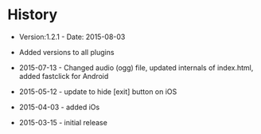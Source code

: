 # History

* Version:1.2.1 - Date: 2015-08-03
* Added versions to all plugins

* 2015-07-13 - Changed audio (ogg) file, updated internals of index.html, added fastclick for Android
* 2015-05-12 - update to hide [exit] button on iOS
* 2015-04-03 - added iOs
* 2015-03-15 - initial release